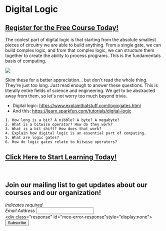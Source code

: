 # Digital Logic
##  [Register for the Free Course Today!](https://roppers.thinkific.com/courses/computing-fundamentals)
The coolest part of digital logic is that starting from the absolute smallest pieces of circuitry we are able to build anything. From a single gate, we can build complex logic, and from that complex logic, we can structure them together to create the ability to process programs. This is the fundamentals basis of computing.

[<img src="https://upload.wikimedia.org/wikipedia/commons/thumb/f/fa/XOR_from_NAND.svg/640px-XOR_from_NAND.svg.png">](https://en.wikipedia.org/wiki/Logic_gate)

Skim these for a better appreciation... but don't read the whole thing. They're just too long. Just read enough to answer these questions.  This is literally entire fields of science and engineering. We get to be abstracted away from them, so let's not worry too much beyond trivia.

   * Digital logic: <https://www.explainthatstuff.com/logicgates.html>
   * And this: <https://learn.sparkfun.com/tutorials/digital-logic>

    1. How long is a bit? A nibble? A byte? A megabyte?
    2. What is a bitwise operator? How do they work?
    3. What is a bit shift? How does that work?
    4. Explain how digital logic is an essential part of computing.
    5. What are logic gates?
    6. How do logic gates relate to bitwise operators?
##  [Click Here to Start Learning Today!](https://roppers.thinkific.com/courses/computing-fundamentals)
<br><div id="mc_embed_signup"><form action="https://gmail.us5.list-manage.com/subscribe/post?u=4d03cc5db483966f7e0fe17cc&amp;id=8d9620c4b7" method="post" id="mc-embedded-subscribe-form" name="mc-embedded-subscribe-form" class="validate" target="_blank" novalidate>  <div id="mc_embed_signup_scroll"><h2>Join our mailing list to get updates about our courses and our organization!</h2><div class="indicates-required"><span class="asterisk">*</span> indicates required</div><div class="mc-field-group">	<label for="mce-EMAIL">Email Address  <span class="asterisk">*</span></label>	<input type="email" value="" name="EMAIL" class="required email" id="mce-EMAIL"></div>	<div id="mce-responses" class="clear">		<div class="response" id="mce-error-response"style="display:none"></div>		<div class="response" id="mce-success-response" style="display:none"></div>	</div>    <!-- real people should not fill this in and expect good things - do not remove this or risk form bot signups-->    <div style="position: absolute; left: -5000px;" aria-hidden="true"><input type="text" name="b_4d03cc5db483966f7e0fe17cc_8d9620c4b7" tabindex="-1" value=""></div>    <div class="clear"><input type="submit" value="Subscribe" name="subscribe" id="mc-embedded-subscribe" class="button"></div>    </div></form></div><script type="text/javascript" src="//s3.amazonaws.com/downloads.mailchimp.com/js/mc-validate.js"></script><script type="text/javascript">(function($) {window.fnames = new Array(); window.ftypes = newArray();fnames[0]="EMAIL";ftypes[0]="email";}(jQuery));var $mcj = jQuery.noConflict(true);</script><!--End mc_embed_signup-->